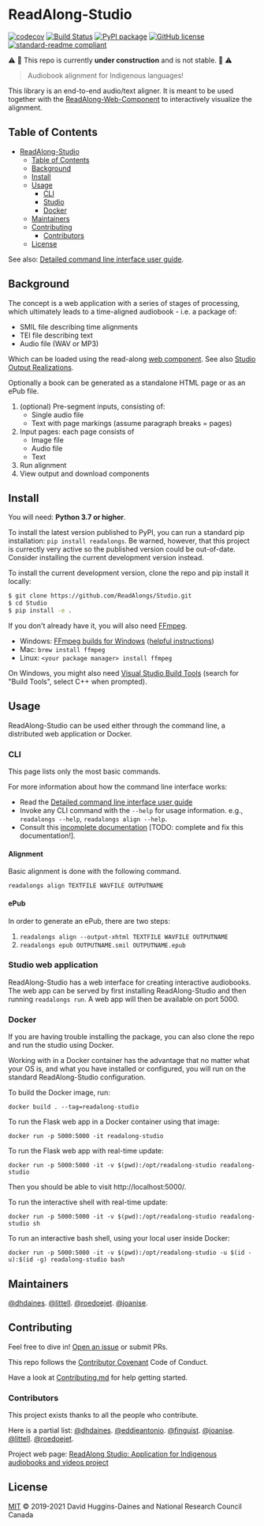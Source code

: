 # ReadAlong-Studio

[![codecov](https://codecov.io/gh/ReadAlongs/Studio/branch/master/graph/badge.svg)](https://codecov.io/gh/ReadAlongs/Studio)
[![Build Status](https://travis-ci.com/ReadAlongs/Studio.svg?branch=master)](https://travis-ci.com/ReadAlongs/Studio)
[![PyPI package](https://img.shields.io/pypi/v/readalongs.svg)](https://pypi.org/project/readalongs/)
[![GitHub license](https://img.shields.io/github/license/ReadAlongs/Studio)](https://github.com/ReadAlongs/Studio/blob/master/LICENSE)
[![standard-readme compliant](https://img.shields.io/badge/readme%20style-standard-brightgreen.svg?style=flat-square)](https://github.com/ReadAlongs/Studio)

:warning: :construction: This repo is currently **under construction** and is not stable. :construction: :warning:

> Audiobook alignment for Indigenous languages!

This library is an end-to-end audio/text aligner. It is meant to be used together with the [ReadAlong-Web-Component](https://github.com/roedoejet/ReadAlong-Web-Component) to interactively visualize the alignment.

## Table of Contents

- [ReadAlong-Studio](#readalong-studio)
  - [Table of Contents](#table-of-contents)
  - [Background](#background)
  - [Install](#install)
  - [Usage](#usage)
    - [CLI](#cli)
    - [Studio](#studio)
    - [Docker](#docker)
  - [Maintainers](#maintainers)
  - [Contributing](#contributing)
    - [Contributors](#contributors)
  - [License](#license)

See also: [Detailed command line interface user guide](docs/cli-user-guide.md).

## Background

The concept is a web application with a series of stages of
processing, which ultimately leads to a time-aligned audiobook -
i.e. a package of:

- SMIL file describing time alignments
- TEI file describing text
- Audio file (WAV or MP3)

Which can be loaded using the read-along [web component](https://github.com/roedoejet/ReadAlong-Web-Component). See also [Studio Output Realizations](docs/outputs.rst).

Optionally a book can be generated as a standalone HTML page or
as an ePub file.

1. (optional) Pre-segment inputs, consisting of:
   - Single audio file
   - Text with page markings (assume paragraph breaks = pages)
2. Input pages: each page consists of
   - Image file
   - Audio file
   - Text
3. Run alignment
4. View output and download components

## Install

You will need: **Python 3.7 or higher**.

To install the latest version published to PyPI, you can run a standard pip
installation: `pip install readalongs`. Be warned, however, that this project is currectly very active so the published version could be out-of-date. Consider installing the current development version instead.

To install the current development version, clone the repo and pip install it
locally:

```sh
$ git clone https://github.com/ReadAlongs/Studio.git
$ cd Studio
$ pip install -e .
```

If you don't already have it, you will also need [FFmpeg](https://ffmpeg.org/).

- Windows: [FFmpeg builds for Windows](https://ffmpeg.zeranoe.com/builds/) ([helpful instructions](https://windowsloop.com/install-ffmpeg-windows-10/))
- Mac: `brew install ffmpeg`
- Linux: `<your package manager> install ffmpeg`

On Windows, you might also need [Visual Studio Build Tools](https://visualstudio.microsoft.com/downloads/#build-tools-for-visual-studio-2017) (search for "Build Tools", select C++ when prompted).

## Usage

ReadAlong-Studio can be used either through the command line, a distributed web application or Docker.

### CLI

This page lists only the most basic commands.

For more information about how the command line interface works:
* Read the [Detailed command line interface user guide](docs/cli-user-guide.md)
* Invoke any CLI command with the `--help` for usage information. e.g., `readalongs --help`, `readalongs align --help`.
* Consult this [incomplete documentation](https://readalong-studio.readthedocs.io/en/latest/index.html)  [TODO: complete and fix this documentation!].

#### Alignment

Basic alignment is done with the following command.

`readalongs align TEXTFILE WAVFILE OUTPUTNAME`

#### ePub

In order to generate an ePub, there are two steps:

1. `readalongs align --output-xhtml TEXTFILE WAVFILE OUTPUTNAME`
2. `readalongs epub OUTPUTNAME.smil OUTPUTNAME.epub`

### Studio web application

ReadAlong-Studio has a web interface for creating interactive audiobooks. The web app can be served by first installing ReadAlong-Studio and then running `readalongs run`. A web app will then be available on port 5000.

### Docker

If you are having trouble installing the package, you can also clone the repo and run the
studio using Docker.

Working with in a Docker container has the advantage that no matter what your OS is, and
what you have installed or configured, you will run on the standard ReadAlong-Studio
configuration.

To build the Docker image, run:

    docker build . --tag=readalong-studio

To run the Flask web app in a Docker container using that image:

    docker run -p 5000:5000 -it readalong-studio

To run the Flask web app with real-time update:

    docker run -p 5000:5000 -it -v $(pwd):/opt/readalong-studio readalong-studio

Then you should be able to visit http://localhost:5000/.

To run the interactive shell with real-time update:

    docker run -p 5000:5000 -it -v $(pwd):/opt/readalong-studio readalong-studio sh

To run an interactive bash shell, using your local user inside Docker:

    docker run -p 5000:5000 -it -v $(pwd):/opt/readalong-studio -u $(id -u):$(id -g) readalong-studio bash

## Maintainers

[@dhdaines](https://github.com/dhdaines).
[@littell](https://github.com/littell).
[@roedoejet](https://github.com/roedoejet).
[@joanise](https://github.com/joanise).

## Contributing

Feel free to dive in! [Open an issue](https://github.com/ReadAlongs/Studio/issues/new) or submit PRs.

This repo follows the [Contributor Covenant](http://contributor-covenant.org/version/1/3/0/) Code of Conduct.

Have a look at [Contributing.md](Contributing.md) for help getting started.

### Contributors

This project exists thanks to all the people who contribute.

Here is a partial list:
[@dhdaines](https://github.com/dhdaines).
[@eddieantonio](https://github.com/eddieantonio).
[@finguist](https://github.com/finguist).
[@joanise](https://github.com/joanise).
[@littell](https://github.com/littell).
[@roedoejet](https://github.com/roedoejet).

Project web page: [ReadAlong Studio: Application for Indigenous audiobooks and videos project](https://nrc.canada.ca/en/research-development/research-collaboration/programs/readalong-studio-application-indigenous-audiobooks-videos-project)

## License

[MIT](LICENSE) © 2019-2021 David Huggins-Daines and National Research Council Canada
